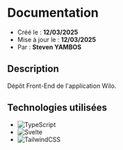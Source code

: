 # Documentation

- Créé le : **12/03/2025**
- Mise à jour le : **12/03/2025**
- Par : **Steven YAMBOS**

## Description

Dépôt Front-End de l'application Wilo.

## Technologies utilisées

- ![TypeScript](https://img.shields.io/badge/typescript-%23007ACC.svg?style=for-the-badge&logo=typescript&logoColor=white)
- ![Svelte](https://img.shields.io/badge/svelte-%23f1413d.svg?style=for-the-badge&logo=svelte&logoColor=white)
- ![TailwindCSS](https://img.shields.io/badge/tailwindcss-%2338B2AC.svg?style=for-the-badge&logo=tailwind-css&logoColor=white)
